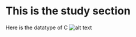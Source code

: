 # This is the study section
Here is the datatype of C
![alt text](https://github.com/[username]/[reponame]/blob/[branch]/image.jpg?raw=true)
